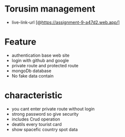 # Torusim management


- live-link-url [@https://assignment-9-a47d2.web.app/]


# Feature

- authentication base web site
- login with github and google
- private route and protected route
- mongoDb database 
- No fake data contain

# characteristic
- you cant enter private route without login
- strong password so give security
- includes Crud operation 
- deatils every tourist card
- show spacefic country spot data